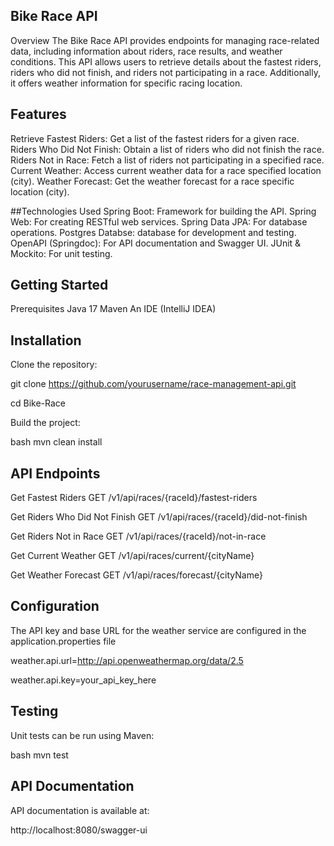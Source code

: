 ## Bike Race  API

Overview
The Bike Race API provides endpoints for managing race-related data, including information about riders, race results, and weather conditions. This API allows users to retrieve details about the fastest riders, riders who did not finish, and riders not participating in a race. 
Additionally, it offers weather information for specific racing location.

## Features

Retrieve Fastest Riders: Get a list of the fastest riders for a given race.
Riders Who Did Not Finish: Obtain a list of riders who did not finish the race.
Riders Not in Race: Fetch a list of riders not participating in a specified race.
Current Weather: Access current weather data for a race specified location (city).
Weather Forecast: Get the weather forecast for a race  specific location  (city).

##Technologies Used
Spring Boot: Framework for building the API.
Spring Web: For creating RESTful web services.
Spring Data JPA: For database operations.
Postgres Databse: database for development and testing.
OpenAPI (Springdoc): For API documentation and Swagger UI.
JUnit & Mockito: For unit testing.


## Getting Started

Prerequisites
Java 17 
Maven 
An IDE (IntelliJ IDEA)


## Installation

Clone the repository:

git clone https://github.com/yourusername/race-management-api.git

cd Bike-Race

Build the project:

bash mvn clean install

## API Endpoints

Get Fastest Riders
GET /v1/api/races/{raceId}/fastest-riders

Get Riders Who Did Not Finish
GET /v1/api/races/{raceId}/did-not-finish

Get Riders Not in Race
GET /v1/api/races/{raceId}/not-in-race

Get Current Weather
GET /v1/api/races/current/{cityName}

Get Weather Forecast
GET /v1/api/races/forecast/{cityName}

## Configuration
The API key and base URL for the weather service are configured in the application.properties file

weather.api.url=http://api.openweathermap.org/data/2.5

weather.api.key=your_api_key_here

## Testing
Unit tests can be run using Maven:

bash mvn test

## API Documentation

API documentation is available at:

http://localhost:8080/swagger-ui
